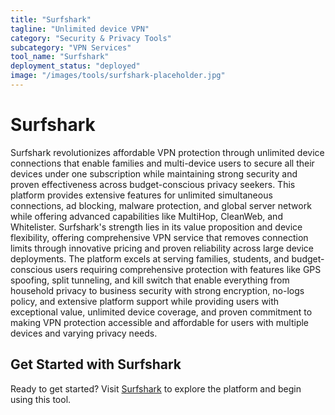 ```yaml
---
title: "Surfshark"
tagline: "Unlimited device VPN"
category: "Security & Privacy Tools"
subcategory: "VPN Services"
tool_name: "Surfshark"
deployment_status: "deployed"
image: "/images/tools/surfshark-placeholder.jpg"
---
```


# Surfshark

Surfshark revolutionizes affordable VPN protection through unlimited device connections that enable families and multi-device users to secure all their devices under one subscription while maintaining strong security and proven effectiveness across budget-conscious privacy seekers. This platform provides extensive features for unlimited simultaneous connections, ad blocking, malware protection, and global server network while offering advanced capabilities like MultiHop, CleanWeb, and Whitelister. Surfshark's strength lies in its value proposition and device flexibility, offering comprehensive VPN service that removes connection limits through innovative pricing and proven reliability across large device deployments. The platform excels at serving families, students, and budget-conscious users requiring comprehensive protection with features like GPS spoofing, split tunneling, and kill switch that enable everything from household privacy to business security with strong encryption, no-logs policy, and extensive platform support while providing users with exceptional value, unlimited device coverage, and proven commitment to making VPN protection accessible and affordable for users with multiple devices and varying privacy needs.
## Get Started with Surfshark

Ready to get started? Visit [Surfshark](https://surfshark.com) to explore the platform and begin using this tool.
